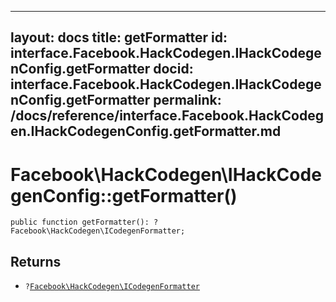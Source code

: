 
***

layout: docs
title: getFormatter
id: interface.Facebook.HackCodegen.IHackCodegenConfig.getFormatter
docid: interface.Facebook.HackCodegen.IHackCodegenConfig.getFormatter
permalink: /docs/reference/interface.Facebook.HackCodegen.IHackCodegenConfig.getFormatter.md
---







# Facebook\\HackCodegen\\IHackCodegenConfig::getFormatter()




``` Hack
public function getFormatter(): ?Facebook\HackCodegen\ICodegenFormatter;
```




## Returns




- ` ? `[` Facebook\HackCodegen\ICodegenFormatter `](<interface.Facebook.HackCodegen.ICodegenFormatter.md>)
